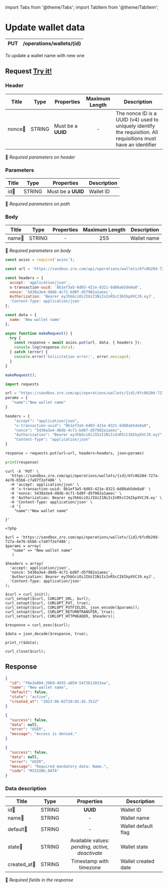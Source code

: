 import Tabs from '@theme/Tabs';
import TabItem from '@theme/TabItem';

# Update wallet data

| PUT      | /operations/wallets/{id}|
| -------- | ------------------------|

To update a wallet name with new one

## Request <a href="https://sandbox.zro.com/api/api/" class="try-btn">Try it!</a>

### Header

| Title                                    | Type       | Properties         | Maximum Length  | Description                                                                                                                           |
| ---------------------------------------- | :---------:|--------------------|:--------------: |-------------------------------------------------------------------------------------------------------------------------------------- |
| nonce:small_orange_diamond:              | STRING     | Must be a **UUID** | -               | The nonce ID is a UUID (v4) used to uniquely identify the requisition. All requisitions must have an identifier                       |
:small_orange_diamond: *Required parameters on header*

### Parameters

| Title                                | Type       | Properties         | Description |
| -------------------------------------| :---------:|:-----------------: |-------------|
| id:small_orange_diamond:             | STRING     | Must be a **UUID** | Wallet ID   |
:small_orange_diamond: *Required parameters on path*


### Body

| Title                                | Type       | Properties | Maximum Length  | Description |
| -------------------------------------| :---------:|:----------:|:--------------: |-------------|
| name:small_orange_diamond:           | STRING     | -          | 255             | Wallet name |
:small_orange_diamond: *Required parameters on body*


<Tabs>
<TabItem value="js" label="NodeJS">

```js title=Axios
const axios = require('axios');

const url = 'https://sandbox.zro.com/api/operations/wallets/6fc0b20d-727a-4e76-b5b6-c7a97f2ef486';

const headers = {
  accept: 'application/json',
  x-transaction-uuid: '8b1ef3a5-6d03-421e-8321-6d88ab5de8a0',
  nonce: '5430a3e4-d8db-4c71-bd8f-d5f982a1aeec',
  Authorization: 'Bearer eyJhbGciOiJIUzI1NiIsInR5cCI6IkpXVCJ9.eyJ',
  'Content-Type: application/json'
};

const data = {
  name: 'New wallet name'
};

async function makeRequest() {
  try {
    const response = await axios.put(url, data, { headers });
    console.log(response.data);
  } catch (error) {
    console.error('Solicitation error:', error.message);
  }
}

makeRequest();
```
</TabItem>
<TabItem value="py" label="Python">

```python title=Requests
import requests

url = "https://sandbox.zro.com/api/operations/wallets/{id}/6fc0b20d-727a-4e76-b5b6-c7a97f2ef486"
params = {
   "name":"New wallet name"
}

headers = {
    "accept": "application/json",
    "x-transaction-uuid": "8b1ef3a5-6d03-421e-8321-6d88ab5de8a0",
    "nonce": "5430a3e4-d8db-4c71-bd8f-d5f982a1aeec",
    "Authorization": "Bearer eyJhbGciOiJIUzI1NiIsInR5cCI6IkpXVCJ9.eyJ",
    "Content-Type": "application/json"
}

response = requests.put(url=url, headers=headers, json=params)

print(response)
```
</TabItem>
<TabItem value="shell" label="Shell">

```shell title=CURL
curl -X 'PUT' \
  'https://sandbox.zro.com/api/operations/wallets/{id}/6fc0b20d-727a-4e76-b5b6-c7a97f2ef486' \
  -H 'accept: application/json' \
  -H 'x-transaction-uuid: 8b1ef3a5-6d03-421e-8321-6d88ab5de8a0' \
  -H 'nonce: 5430a3e4-d8db-4c71-bd8f-d5f982a1aeec' \
  -H 'Authorization: Bearer eyJhbGciOiJIUzI1NiIsInR5cCI6IkpXVCJ9.ey' \
  -H 'Content-Type: application/json' \
  -d '{
    "name":"New wallet name"

}'
```
</TabItem>
<TabItem value="php" label="PHP">

```shell title=CURL
<?php

$url = 'https://sandbox.zro.com/api/operations/wallets/{id}/6fc0b20d-727a-4e76-b5b6-c7a97f2ef486';
$params = array(
   "name" => "New wallet name"
   )

$headers = array(
  'accept: application/json',
  'nonce: 5430a3e4-d8db-4c71-bd8f-d5f982a1aeec',
  'Authorization: Bearer eyJhbGciOiJIUzI1NiIsInR5cCI6IkpXVCJ9.eyJ',
  'Content-Type: application/json'
);

$curl = curl_init();
curl_setopt($curl, CURLOPT_URL, $url);
curl_setopt($curl, CURLOPT_PUT, true);
curl_setopt($curl, CURLOPT_PUTFIELDS, json_encode($params));
curl_setopt($curl, CURLOPT_RETURNTRANSFER, true);
curl_setopt($curl, CURLOPT_HTTPHEADER, $headers);

$response = curl_exec($curl);

$data = json_decode($response, true);

print_r($data);

curl_close($curl);
```
</TabItem>
</Tabs>

## Response

<Tabs>
<TabItem value="200" label="200">

```json  title=/operations/wallets/{id}
{
  "id": "f6e2e084-29b9-4935-a059-5473b13033aa",
  "name": "New wallet name",
  "default": false,
  "state": "active",
  "created_at": "2023-06-02T20:01:45.352Z"
}
```
</TabItem>
<TabItem value="401" label="401">

```json  title=/operations/wallets/{id}
{
  "success": false,
  "data": null,
  "error": "USER",
  "message": "Access is denied."
}
```
</TabItem>
<TabItem value="422" label="422">

```json  title=/operations/wallets/{id}
{
  "success": false,
  "data": null,
  "error": "USER",
  "message": "Required mandatory data: Name.",
  "code": "MISSING_DATA"
}
```
</TabItem>
</Tabs>

### Data description

| Title                             | Type       |Properties                                            | Description                        |
| --------------------------------  |:----------:|:----------------------------------------------------:| ---------------------------------- |
| id:small_orange_diamond:          | STRING     | **UUID**                                             | Wallet ID                          |
| name:small_orange_diamond:        | STRING     | -                                                    | Wallet name                        |
| default:small_orange_diamond:     | STRING     | -                                                    | Wallet default flag                |
| state:small_orange_diamond:       | STRING     | Available values:<br/> *pending, active, deactivate* | Wallet state                       |
| created_at:small_orange_diamond:  | STRING     | Timestamp with timezone                              | Wallet created date                |

:small_orange_diamond: *Required fields in the response*
